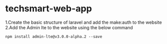 # techsmart-web-app
1.Create the basic structure of laravel and add the make:auth to the website 
2.Add the Admin lte to the website using the below command
```
npm install admin-lte@v3.0.0-alpha.2 --save
```
